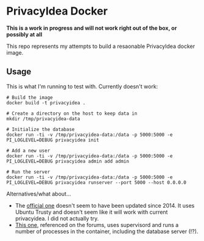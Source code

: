 # PrivacyIdea Docker


**This is a work in progress and will not work right out of the box, or possibly at all**

This repo represents my attempts to build a resaonable PrivacyIdea docker image. 

## Usage
This is what I'm running to test with. Currently doesn't work:

```
# Build the image
docker build -t privacyidea .

# Create a directory on the host to keep data in
mkdir /tmp/privacyidea-data

# Initialize the database
docker run -ti -v /tmp/privacyidea-data:/data -p 5000:5000 -e PI_LOGLEVEL=DEBUG privacyidea init

# Add a new user
docker run -ti -v /tmp/privacyidea-data:/data -p 5000:5000 -e PI_LOGLEVEL=DEBUG privacyidea admin add admin

# Run the server
docker run -ti -v /tmp/privacyidea-data:/data -p 5000:5000 -e PI_LOGLEVEL=DEBUG privacyidea runserver --port 5000 --host 0.0.0.0
```

Alternatives/what about...
* The [official one](https://github.com/privacyidea/docker) doesn't seem to have been updated since 2014.
  It uses Ubuntu Trusty and doesn't seem like it will work with current privacyidea. I did not actually try.
* [This one](https://github.com/pasientskyhosting/ps-privacyidea), referenced on the forums, uses supervisord and runs
  a number of processes in the container, including the database server (!?).
